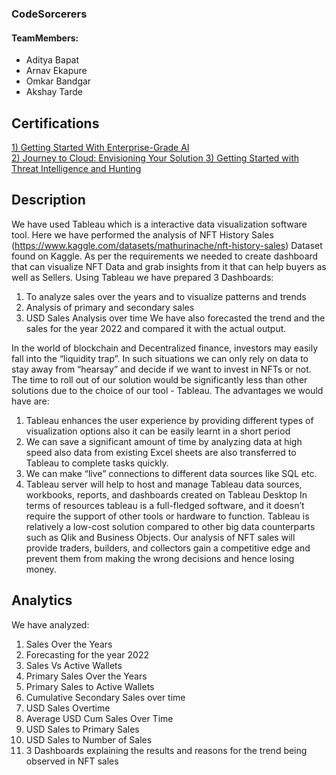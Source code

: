 ### CodeSorcerers

#### TeamMembers:

- Aditya Bapat
- Arnav Ekapure
- Omkar Bandgar
- Akshay Tarde

## Certifications

[1) Getting Started With Enterprise-Grade AI ](https://www.credly.com/badges/f172280e-ba7b-47bc-993f-ac6e4e7460b4/public_url)  
[2) Journey to Cloud: Envisioning Your Solution ](https://www.credly.com/badges/800d6d35-1dfa-4e7c-bbee-c1438cd8ab2d/public_url)
[3) Getting Started with Threat Intelligence and Hunting ](https://www.credly.com/badges/9e8c0f64-cc7f-41b2-b2c9-1bc1e5fb1522/public_url)

## Description

We have used Tableau which is a interactive data visualization software tool. Here we
have performed the analysis of NFT History Sales
(https://www.kaggle.com/datasets/mathurinache/nft-history-sales) Dataset found on
Kaggle.
As per the requirements we needed to create dashboard that can visualize NFT Data and
grab insights from it that can help buyers as well as Sellers.
Using Tableau we have prepared 3 Dashboards:

1. To analyze sales over the years and to visualize patterns and trends
2. Analysis of primary and secondary sales
3. USD Sales Analysis over time
   We have also forecasted the trend and the sales for the year 2022 and compared it with
   the actual output.

In the world of blockchain and Decentralized finance, investors may easily fall into the
“liquidity trap”. In such situations we can only rely on data to stay away from “hearsay”
and decide if we want to invest in NFTs or not.
The time to roll out of our solution would be significantly less than other solutions due to
the choice of our tool - Tableau. The advantages we would have are:

1. Tableau enhances the user experience by providing different types of visualization
   options also it can be easily learnt in a short period
2. We can save a significant amount of time by analyzing data at high speed also data
   from existing Excel sheets are also transferred to Tableau to complete tasks quickly.
3. We can make “live” connections to different data sources like SQL etc.
4. Tableau server will help to host and manage Tableau data sources, workbooks,
   reports, and dashboards created on Tableau Desktop
   In terms of resources tableau is a full-fledged software, and it doesn’t require the support of other
   tools or hardware to function.
   Tableau is relatively a low-cost solution compared to other big data counterparts such as Qlik and
   Business Objects.
   Our analysis of NFT sales will provide traders, builders, and collectors gain a competitive edge
   and prevent them from making the wrong decisions and hence losing money.

## Analytics

We have analyzed:

1. Sales Over the Years
2. Forecasting for the year 2022
3. Sales Vs Active Wallets
4. Primary Sales Over the Years
5. Primary Sales to Active Wallets
6. Cumulative Secondary Sales over time
7. USD Sales Overtime
8. Average USD Cum Sales Over Time
9. USD Sales to Primary Sales
10. USD Sales to Number of Sales
11. 3 Dashboards explaining the results and reasons for the trend being observed in NFT
    sales
